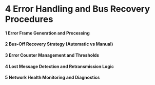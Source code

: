 # 4 Error Handling and Bus Recovery Procedures


#### 1 Error Frame Generation and Processing


#### 2 Bus-Off Recovery Strategy (Automatic vs Manual)


#### 3 Error Counter Management and Thresholds


#### 4 Lost Message Detection and Retransmission Logic


#### 5 Network Health Monitoring and Diagnostics

